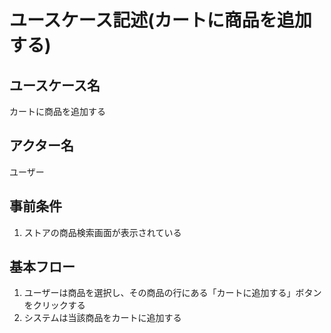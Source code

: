 # ユースケース記述(カートに商品を追加する)

## ユースケース名

カートに商品を追加する

## アクター名

ユーザー

## 事前条件

1. ストアの商品検索画面が表示されている

## 基本フロー

1. ユーザーは商品を選択し、その商品の行にある「カートに追加する」ボタンをクリックする
1. システムは当該商品をカートに追加する
